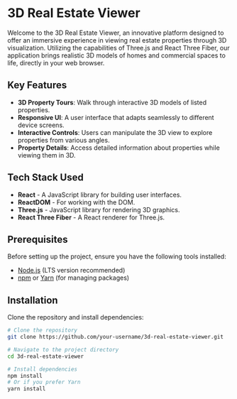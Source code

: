 # 3D Real Estate Viewer

Welcome to the 3D Real Estate Viewer, an innovative platform designed to offer an immersive experience in viewing real estate properties through 3D visualization. Utilizing the capabilities of Three.js and React Three Fiber, our application brings realistic 3D models of homes and commercial spaces to life, directly in your web browser.

## Key Features

- **3D Property Tours**: Walk through interactive 3D models of listed properties.
- **Responsive UI**: A user interface that adapts seamlessly to different device screens.
- **Interactive Controls**: Users can manipulate the 3D view to explore properties from various angles.
- **Property Details**: Access detailed information about properties while viewing them in 3D.

## Tech Stack Used

- **React** - A JavaScript library for building user interfaces.
- **ReactDOM** - For working with the DOM.
- **Three.js** - JavaScript library for rendering 3D graphics.
- **React Three Fiber** - A React renderer for Three.js.

## Prerequisites

Before setting up the project, ensure you have the following tools installed:

- [Node.js](https://nodejs.org/) (LTS version recommended)
- [npm](https://www.npmjs.com/) or [Yarn](https://yarnpkg.com/) (for managing packages)

## Installation

Clone the repository and install dependencies:

```bash
# Clone the repository
git clone https://github.com/your-username/3d-real-estate-viewer.git

# Navigate to the project directory
cd 3d-real-estate-viewer

# Install dependencies
npm install
# Or if you prefer Yarn
yarn install
```
